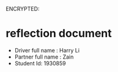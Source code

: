 ENCRYPTED:
# reflection document

* Driver full name  : Harry Li
* Partner full name : Zain
* Student Id: 1930859


